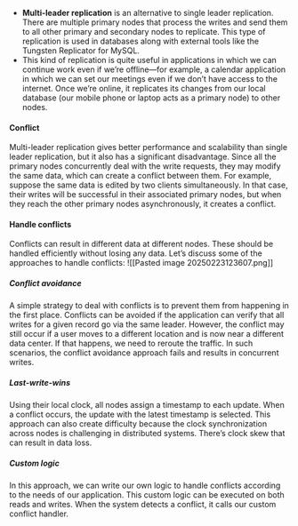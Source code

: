 - **Multi-leader replication** is an alternative to single leader replication. There are multiple primary nodes that process the writes and send them to all other primary and secondary nodes to replicate. This type of replication is used in databases along with external tools like the Tungsten Replicator for MySQL.
- This kind of replication is quite useful in applications in which we can continue work even if we’re offline—for example, a calendar application in which we can set our meetings even if we don’t have access to the internet. Once we’re online, it replicates its changes from our local database (our mobile phone or laptop acts as a primary node) to other nodes.

#### Conflict
Multi-leader replication gives better performance and scalability than single leader replication, but it also has a significant disadvantage. Since all the primary nodes concurrently deal with the write requests, they may modify the same data, which can create a conflict between them. For example, suppose the same data is edited by two clients simultaneously. In that case, their writes will be successful in their associated primary nodes, but when they reach the other primary nodes asynchronously, it creates a conflict.
#### Handle conflicts
Conflicts can result in different data at different nodes. These should be handled efficiently without losing any data. Let’s discuss some of the approaches to handle conflicts:
![[Pasted image 20250223123607.png]]
##### Conflict avoidance
A simple strategy to deal with conflicts is to prevent them from happening in the first place. Conflicts can be avoided if the application can verify that all writes for a given record go via the same leader.
However, the conflict may still occur if a user moves to a different location and is now near a different data center. If that happens, we need to reroute the traffic. In such scenarios, the conflict avoidance approach fails and results in concurrent writes.
##### Last-write-wins
Using their local clock, all nodes assign a timestamp to each update. When a conflict occurs, the update with the latest timestamp is selected.
This approach can also create difficulty because the clock synchronization across nodes is challenging in distributed systems. There’s clock skew that can result in data loss.
##### Custom logic
In this approach, we can write our own logic to handle conflicts according to the needs of our application. This custom logic can be executed on both reads and writes. When the system detects a conflict, it calls our custom conflict handler.